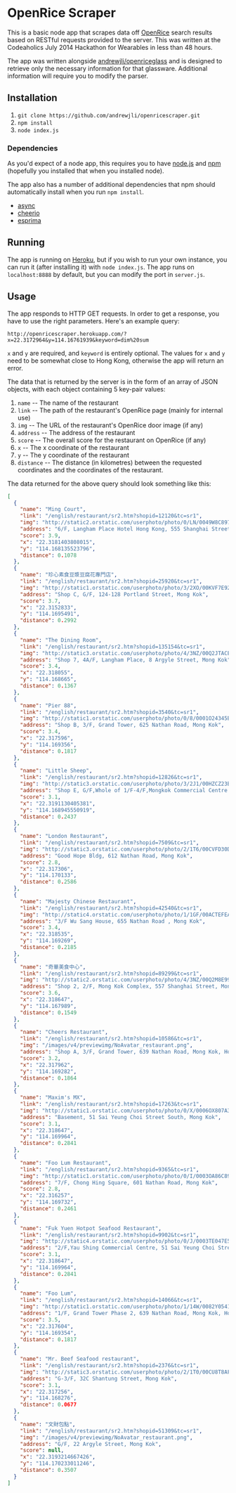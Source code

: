 # OpenRice Scraper

This is a basic node app that scrapes data off [OpenRice](http://www.openrice.com.hk/)
search results based on RESTful requests provided to the server. This was written
at the Codeaholics July 2014 Hackathon for Wearables in less than 48 hours.

The app was written alongside [andrewjli/openriceglass](https://github.com/andrewjli/openriceglass)
and is designed to retrieve only the necessary information for that glassware.
Additional information will require you to modify the parser.

## Installation
1. `git clone https://github.com/andrewjli/openricescraper.git`
2. `npm install`
3. `node index.js`

### Dependencies
As you'd expect of a node app, this requires you to have [node.js](http://nodejs.org/)
and [npm](https://www.npmjs.org/) (hopefully you installed that when you installed node).

The app also has a number of additional dependencies that npm should automatically
install when you run `npm install`.
* [async](https://github.com/caolan/async)
* [cheerio](https://github.com/cheeriojs/cheerio)
* [esprima](https://github.com/ariya/esprima)

## Running
The app is running on [Heroku](http://openricescraper.herokuapp.com/), but if
you wish to run your own instance, you can run it (after installing it) with
`node index.js`. The app runs on `localhost:8888` by default, but you can modify
the port in `server.js`.

## Usage
The app responds to HTTP GET requests. In order to get a response, you have to use
the right parameters. Here's an example query:

`http://openricescraper.herokuapp.com/?x=22.3172964&y=114.16761939&keyword=dim%20sum`

`x` and `y` are required, and `keyword` is entirely optional. The values for `x`
and `y` need to be somewhat close to Hong Kong, otherwise the app will return an
error.

The data that is returned by the server is in the form of an array of JSON objects,
with each object containing 5 key-pair values:

1. `name`     -- The name of the restaurant
1. `link`     -- The path of the restaurant's OpenRice page (mainly for internal use)
1. `img`      -- The URL of the restaurant's OpenRice door image (if any)
1. `address`  -- The address of the restaurant
1. `score`    -- The overall score for the restaurant on OpenRice (if any)
1. `x`        -- The x coordinate of the restaurant
1. `y`        -- The y coordinate of the restaurant
1. `distance` -- The distance (in kilometres) between the requested coordinates and the coordinates of the restaurant.

The data returned for the above query should look something like this:
```JSON
[
  {
    "name": "Ming Court",
    "link": "/english/restaurant/sr2.htm?shopid=12120&tc=sr1",
    "img": "http://static2.orstatic.com/userphoto/photo/0/LN/0049W8C8974CE8D28C6C4An.jpg",
    "address": "6/F, Langham Place Hotel Hong Kong, 555 Shanghai Street, Mong Kok",
    "score": 3.9,
    "x": "22.3181403808015",
    "y": "114.168135523796",
    "distance": 0.1078
  },
  {
    "name": "珍心素食豆漿豆腐花專門店",
    "link": "/english/restaurant/sr2.htm?shopid=25920&tc=sr1",
    "img": "http://static1.orstatic.com/userphoto/photo/3/2XO/00KVF7E9279BF3D5F50D31n.jpg",
    "address": "Shop C, G/F, 124-128 Portland Street, Mong Kok",
    "score": 3.7,
    "x": "22.3152833",
    "y": "114.1695491",
    "distance": 0.2992
  },
  {
    "name": "The Dining Room",
    "link": "/english/restaurant/sr2.htm?shopid=135154&tc=sr1",
    "img": "http://static3.orstatic.com/userphoto/photo/4/3NZ/00Q2JTACE6073F14F2C691n.jpg",
    "address": "Shop 7, 4A/F, Langham Place, 8 Argyle Street, Mong Kok",
    "score": 3.4,
    "x": "22.318055",
    "y": "114.168665",
    "distance": 0.1367
  },
  {
    "name": "Pier 88",
    "link": "/english/restaurant/sr2.htm?shopid=3540&tc=sr1",
    "img": "http://static1.orstatic.com/userphoto/photo/0/8/0001O24345B8B502714608n.jpg",
    "address": "Shop B, 3/F, Grand Tower, 625 Nathan Road, Mong Kok",
    "score": 3.4,
    "x": "22.317596",
    "y": "114.169356",
    "distance": 0.1817
  },
  {
    "name": "Little Sheep",
    "link": "/english/restaurant/sr2.htm?shopid=12826&tc=sr1",
    "img": "http://static3.orstatic.com/userphoto/photo/3/2J1/00HZCZ23B12A7E27C3C6B8n.jpg",
    "address": "Shop E, G/F,Whole of 1/F-4/F,Mongkok Commercial Centre 16,16A and 16B Argylee Street, Mong Kok",
    "score": 3.1,
    "x": "22.3191130405381",
    "y": "114.168945550919",
    "distance": 0.2437
  },
  {
    "name": "London Restaurant",
    "link": "/english/restaurant/sr2.htm?shopid=7509&tc=sr1",
    "img": "http://static3.orstatic.com/userphoto/photo/2/1T6/00CVFD30D6F6863BA8ECA1n.jpg",
    "address": "Good Hope Bldg, 612 Nathan Road, Mong Kok",
    "score": 2.8,
    "x": "22.317306",
    "y": "114.170133",
    "distance": 0.2586
  },
  {
    "name": "Majesty Chinese Restaurant",
    "link": "/english/restaurant/sr2.htm?shopid=42540&tc=sr1",
    "img": "http://static4.orstatic.com/userphoto/photo/1/1GF/00ACTEFEAE3AF3DB266C5Fn.jpg",
    "address": "3/F Wu Sang House, 655 Nathan Road , Mong Kok",
    "score": 3.4,
    "x": "22.318535",
    "y": "114.169269",
    "distance": 0.2185
  },
  {
    "name": "奇華美食中心",
    "link": "/english/restaurant/sr2.htm?shopid=89299&tc=sr1",
    "img": "http://static2.orstatic.com/userphoto/photo/4/3NZ/00Q2M8E9900F917F9D6176n.jpg",
    "address": "Shop 2, 2/F, Mong Kok Complex, 557 Shanghai Street, Mong Kok",
    "score": 3.6,
    "x": "22.318647",
    "y": "114.167989",
    "distance": 0.1549
  },
  {
    "name": "Cheers Restaurant",
    "link": "/english/restaurant/sr2.htm?shopid=10586&tc=sr1",
    "img": "/images/v4/previewimg/NoAvatar_restaurant.png",
    "address": "Shop A, 3/F, Grand Tower, 639 Nathan Road, Mong Kok, Hong Kong, Mong Kok",
    "score": 3.2,
    "x": "22.317962",
    "y": "114.169282",
    "distance": 0.1864
  },
  {
    "name": "Maxim's MX",
    "link": "/english/restaurant/sr2.htm?shopid=17263&tc=sr1",
    "img": "http://static1.orstatic.com/userphoto/photo/0/X/0006OX807A360CBB55EFDDn.jpg",
    "address": "Basement, 51 Sai Yeung Choi Street South, Mong Kok",
    "score": 3.1,
    "x": "22.318647",
    "y": "114.169964",
    "distance": 0.2841
  },
  {
    "name": "Foo Lum Restaurant",
    "link": "/english/restaurant/sr2.htm?shopid=9365&tc=sr1",
    "img": "http://static1.orstatic.com/userphoto/photo/0/I/0003OA86C892E7C8E95EB6n.jpg",
    "address": "7/F, Chong Hing Square, 601 Nathan Road, Mong Kok",
    "score": 2.8,
    "x": "22.316257",
    "y": "114.169732",
    "distance": 0.2461
  },
  {
    "name": "Fuk Yuen Hotpot Seafood Restaurant",
    "link": "/english/restaurant/sr2.htm?shopid=9902&tc=sr1",
    "img": "http://static4.orstatic.com/userphoto/photo/0/J/0003TE047E5E8B14D087DCn.jpg",
    "address": "2/F,Yau Shing Commercial Centre, 51 Sai Yeung Choi Street, Mong Kok",
    "score": 3.1,
    "x": "22.318647",
    "y": "114.169964",
    "distance": 0.2841
  },
  {
    "name": "Foo Lum",
    "link": "/english/restaurant/sr2.htm?shopid=14066&tc=sr1",
    "img": "http://static1.orstatic.com/userphoto/photo/1/14W/0082Y0541B769B51FF39BBn.jpg",
    "address": "1/F, Grand Tower Phase 2, 639 Nathan Road, Mong Kok, Hong Kong, Mong Kok",
    "score": 3.5,
    "x": "22.317604",
    "y": "114.169354",
    "distance": 0.1817
  },
  {
    "name": "Mr. Beef Seafood restaurant",
    "link": "/english/restaurant/sr2.htm?shopid=2376&tc=sr1",
    "img": "http://static3.orstatic.com/userphoto/photo/2/1T0/00CU8T8AF2239372071020n.jpg",
    "address": "G-3/F, 32C Shantung Street, Mong Kok",
    "score": 3.1,
    "x": "22.317256",
    "y": "114.168276",
    "distance": 0.0677
  },
  {
    "name": "文財包點",
    "link": "/english/restaurant/sr2.htm?shopid=51309&tc=sr1",
    "img": "/images/v4/previewimg/NoAvatar_restaurant.png",
    "address": "G/F, 22 Argyle Street, Mong Kok",
    "score": null,
    "x": "22.3193214667426",
    "y": "114.170233011246",
    "distance": 0.3507
  }
]
```
